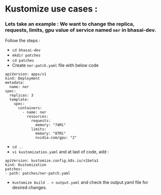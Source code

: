 # Kustomize use cases :
### Lets take an example : We want to change the replica, requests, limits, gpu value of service named `ner` in bhasai-dev.

Follow the steps :

* `cd bhasai-dev`
* `mkdir patches`
* `cd patches`
* Create `ner-patch.yaml` file with below code
```
apiVersion: apps/v1
kind: Deployment
metadata:
  name: ner
spec:
  replicas: 3 
  template:
    spec:
      containers:
        - name: ner
          resources:
            requests:
              memory: "74Mi"
            limits:
              memory: "87Mi" 
              nvidia.com/gpu: "2" 

   ```
* `cd ..`
* `vi kustomization.yaml` and at last of code,  add :
```
apiVersion: kustomize.config.k8s.io/v1beta1
kind: Kustomization
patches:
- path: patches/ner-patch.yaml
```
* `kustomize build . > output.yaml` and check the output.yaml file for desired changes.
